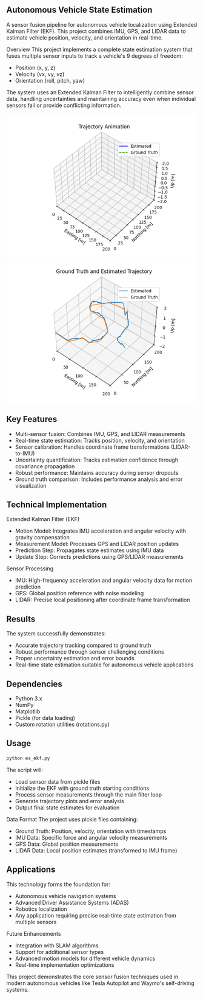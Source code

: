 ## Autonomous Vehicle State Estimation
A sensor fusion pipeline for autonomous vehicle localization using Extended Kalman Filter (EKF). This project combines IMU, GPS, and LIDAR data to estimate vehicle position, velocity, and orientation in real-time.

Overview
This project implements a complete state estimation system that fuses multiple sensor inputs to track a vehicle's 9 degrees of freedom:

- Position (x, y, z)
- Velocity (vx, vy, vz)
- Orientation (roll, pitch, yaw)

The system uses an Extended Kalman Filter to intelligently combine sensor data, handling uncertainties and maintaining accuracy even when individual sensors fail or provide conflicting information.

![animation](trajectory_animation.gif) ![figure](Figure_2_ekf.png)
## Key Features

- Multi-sensor fusion: Combines IMU, GPS, and LIDAR measurements
- Real-time state estimation: Tracks position, velocity, and orientation
- Sensor calibration: Handles coordinate frame transformations (LIDAR-to-IMU)
- Uncertainty quantification: Tracks estimation confidence through covariance propagation
- Robust performance: Maintains accuracy during sensor dropouts
- Ground truth comparison: Includes performance analysis and error visualization

## Technical Implementation
Extended Kalman Filter (EKF)

- Motion Model: Integrates IMU acceleration and angular velocity with gravity compensation
- Measurement Model: Processes GPS and LIDAR position updates
- Prediction Step: Propagates state estimates using IMU data
- Update Step: Corrects predictions using GPS/LIDAR measurements

Sensor Processing

- IMU: High-frequency acceleration and angular velocity data for motion prediction
- GPS: Global position reference with noise modeling
- LIDAR: Precise local positioning after coordinate frame transformation

## Results
The system successfully demonstrates:

- Accurate trajectory tracking compared to ground truth
- Robust performance through sensor challenging conditions
- Proper uncertainty estimation and error bounds
- Real-time state estimation suitable for autonomous vehicle applications

## Dependencies

- Python 3.x
- NumPy
- Matplotlib
- Pickle (for data loading)
- Custom rotation utilities (rotations.py)

## Usage
```python
python es_ekf.py
```
The script will:

- Load sensor data from pickle files
- Initialize the EKF with ground truth starting conditions
- Process sensor measurements through the main filter loop
- Generate trajectory plots and error analysis
- Output final state estimates for evaluation

Data Format
The project uses pickle files containing:

- Ground Truth: Position, velocity, orientation with timestamps
- IMU Data: Specific force and angular velocity measurements
- GPS Data: Global position measurements
- LIDAR Data: Local position estimates (transformed to IMU frame)

## Applications
This technology forms the foundation for:

- Autonomous vehicle navigation systems
- Advanced Driver Assistance Systems (ADAS)
- Robotics localization
- Any application requiring precise real-time state estimation from multiple sensors

Future Enhancements

- Integration with SLAM algorithms
- Support for additional sensor types
- Advanced motion models for different vehicle dynamics
- Real-time implementation optimizations


This project demonstrates the core sensor fusion techniques used in modern autonomous vehicles like Tesla Autopilot and Waymo's self-driving systems.
